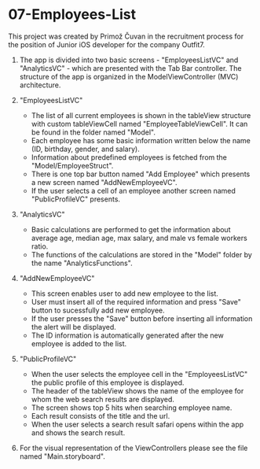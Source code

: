 # 07-Employees-List


This project was created by Primož Čuvan in the recruitment process for the position of Junior iOS developer for the company Outfit7.


1. The app is divided into two basic screens - "EmployeesListVC" and "AnalyticsVC" - which are presented with the Tab Bar controller. The structure of the app is organized in the ModelViewController (MVC) architecture.

2. "EmployeesListVC"
    + The list of all current employees is shown in the tableView structure with custom tableViewCell named "EmployeeTableViewCell". It can be found in the folder named "Model".
    + Each employee has some basic information written below the name (ID, birthday, gender, and salary).
    + Information about predefined employees is fetched from the "Model/EmployeeStruct".
    + There is one top bar button named "Add Employee" which presents a new screen named "AddNewEmployeeVC".
    + If the user selects a cell of an employee another screen named "PublicProfileVC" presents.

3. "AnalyticsVC"
    + Basic calculations are performed to get the information about average age, median age, max salary, and male vs female workers ratio.
    + The functions of the calculations are stored in the "Model" folder by the name "AnalyticsFunctions".

4. "AddNewEmployeeVC"
    + This screen enables user to add new employee to the list.
    + User must insert all of the required information and press "Save" button to sucessfully add new employee. 
    + If the user presses the "Save" button before inserting all information the alert will be displayed.
    + The ID information is automatically generated after the new employee is added to the list.

5. "PublicProfileVC"
    + When the user selects the employee cell in the "EmployeesListVC" the public profile of this employee is displayed.
    + The header of the tableView shows the name of the employee for whom the web search results are displayed.
    + The screen shows top 5 hits when searching employee name.
    + Each result consists of the title and the url.
    + When the user selects a search result safari opens within the app and shows the search result.

6. For the visual representation of the ViewControllers please see the file named "Main.storyboard".
